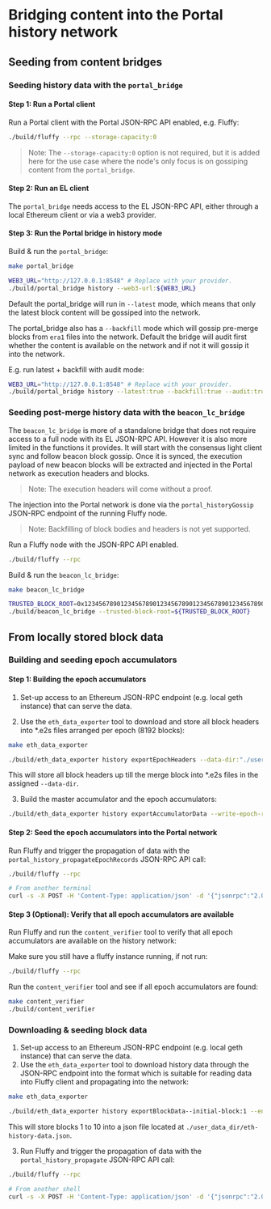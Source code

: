# Bridging content into the Portal history network

## Seeding from content bridges

### Seeding history data with the `portal_bridge`

#### Step 1: Run a Portal client

Run a Portal client with the Portal JSON-RPC API enabled, e.g. Fluffy:

```bash
./build/fluffy --rpc --storage-capacity:0
```

> Note: The `--storage-capacity:0` option is not required, but it is added here
for the use case where the node's only focus is on gossiping content from the
`portal_bridge`.

#### Step 2: Run an EL client

The `portal_bridge` needs access to the EL JSON-RPC API, either through a local
Ethereum client or via a web3 provider.

#### Step 3: Run the Portal bridge in history mode

Build & run the `portal_bridge`:
```bash
make portal_bridge

WEB3_URL="http://127.0.0.1:8548" # Replace with your provider.
./build/portal_bridge history --web3-url:${WEB3_URL}
```

Default the portal_bridge will run in `--latest` mode, which means that only the
latest block content will be gossiped into the network.

The portal_bridge also has a `--backfill` mode which will gossip pre-merge blocks
from `era1` files into the network. Default the bridge will audit first whether
the content is available on the network and if not it will gossip it into the
network.

E.g. run latest + backfill with audit mode:
```bash
WEB3_URL="http://127.0.0.1:8548" # Replace with your provider.
./build/portal_bridge history --latest:true --backfill:true --audit:true --era1-dir:/somedir/era1/ --web3-url:${WEB3_URL}
```

### Seeding post-merge history data with the `beacon_lc_bridge`

The `beacon_lc_bridge` is more of a standalone bridge that does not require access to a full node with its EL JSON-RPC API. However it is also more limited in the functions it provides.
It will start with the consensus light client sync and follow beacon block gossip. Once it is synced, the execution payload of new beacon blocks will be extracted and injected in the Portal network as execution headers
and blocks.

> Note: The execution headers will come without a proof.

The injection into the Portal network is done via the
`portal_historyGossip` JSON-RPC endpoint of the running Fluffy node.

> Note: Backfilling of block bodies and headers is not yet supported.

Run a Fluffy node with the JSON-RPC API enabled.

```bash
./build/fluffy --rpc
```

Build & run the `beacon_lc_bridge`:
```bash
make beacon_lc_bridge

TRUSTED_BLOCK_ROOT=0x1234567890123456789012345678901234567890123456789012345678901234 # Replace with trusted block root.
./build/beacon_lc_bridge --trusted-block-root=${TRUSTED_BLOCK_ROOT}
```

## From locally stored block data

### Building and seeding epoch accumulators

#### Step 1: Building the epoch accumulators
1. Set-up access to an Ethereum JSON-RPC endpoint (e.g. local geth instance)
that can serve the data.

2. Use the `eth_data_exporter` tool to download and store all block headers into
*.e2s files arranged per epoch (8192 blocks):

```bash
make eth_data_exporter

./build/eth_data_exporter history exportEpochHeaders --data-dir:"./user_data_dir/"
```

This will store all block headers up till the merge block into *.e2s files in
the assigned `--data-dir`.

3. Build the master accumulator and the epoch accumulators:

```bash
./build/eth_data_exporter history exportAccumulatorData --write-epoch-records --data-dir:"./user_data_dir/"
```

#### Step 2: Seed the epoch accumulators into the Portal network
Run Fluffy and trigger the propagation of data with the
`portal_history_propagateEpochRecords` JSON-RPC API call:

```bash
./build/fluffy --rpc

# From another terminal
curl -s -X POST -H 'Content-Type: application/json' -d '{"jsonrpc":"2.0","id":"1","method":"portal_history_propagateEpochRecords","params":["./user_data_dir/"]}' http://localhost:8545 | jq
```


#### Step 3 (Optional): Verify that all epoch accumulators are available
Run Fluffy and run the `content_verifier` tool to verify that all epoch
accumulators are available on the history network:

Make sure you still have a fluffy instance running, if not run:
```bash
./build/fluffy --rpc
```

Run the `content_verifier` tool and see if all epoch accumulators are found:
```bash
make content_verifier
./build/content_verifier
```

### Downloading & seeding block data

1. Set-up access to an Ethereum JSON-RPC endpoint (e.g. local geth instance)
that can serve the data.
2. Use the `eth_data_exporter` tool to download history data through the
JSON-RPC endpoint into the format which is suitable for reading data into
Fluffy client and propagating into the network:

```bash
make eth_data_exporter

./build/eth_data_exporter history exportBlockData--initial-block:1 --end-block:10 --data-dir:"/user_data_dir/"
```

This will store blocks 1 to 10 into a json file located at
`./user_data_dir/eth-history-data.json`.

3. Run Fluffy and trigger the propagation of data with the
`portal_history_propagate` JSON-RPC API call:

```bash
./build/fluffy --rpc

# From another shell
curl -s -X POST -H 'Content-Type: application/json' -d '{"jsonrpc":"2.0","id":"1","method":"portal_history_propagate","params":["./user_data_dir/eth-history-data.json"]}' http://localhost:8545 | jq
```

